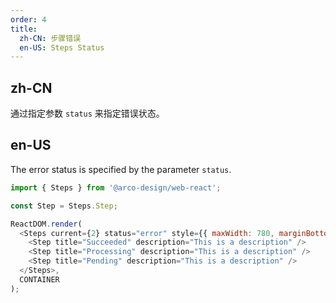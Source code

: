 ```yaml
---
order: 4
title: 
  zh-CN: 步骤错误
  en-US: Steps Status
---
```


## zh-CN

通过指定参数 `status` 来指定错误状态。

## en-US

The error status is specified by the parameter `status`.

```js
import { Steps } from '@arco-design/web-react';

const Step = Steps.Step;

ReactDOM.render(
  <Steps current={2} status="error" style={{ maxWidth: 780, marginBottom: 40 }}>
    <Step title="Succeeded" description="This is a description" />
    <Step title="Processing" description="This is a description" />
    <Step title="Pending" description="This is a description" />
  </Steps>,
  CONTAINER
);
```
